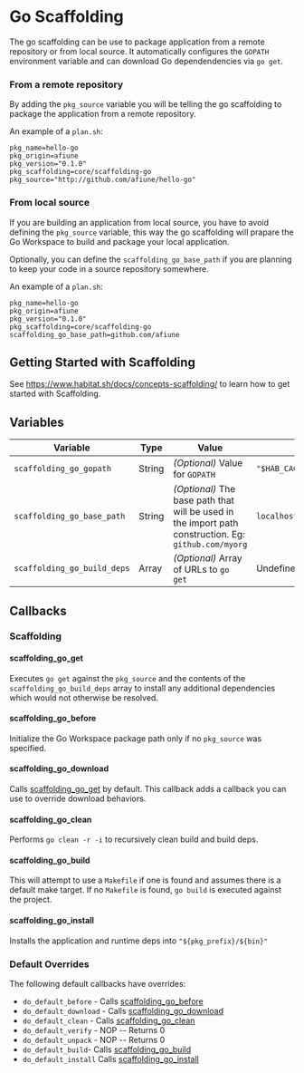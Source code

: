 # Go Scaffolding
The go scaffolding can be use to package application from a remote repository or from local source. It automatically configures the `GOPATH` environment variable and can download Go dependendencies via `go get`.

### From a remote repository
By adding the `pkg_source` variable you will be telling the go scaffolding to package the application from a remote repository.

An example of a `plan.sh`:
```
pkg_name=hello-go
pkg_origin=afiune
pkg_version="0.1.0"
pkg_scaffolding=core/scaffolding-go
pkg_source="http://github.com/afiune/hello-go"
```

### From local source
If you are building an application from local source, you have to avoid defining the `pkg_source` variable, this way the go scaffolding will prapare the Go Workspace to build and package your local application.

Optionally, you can define the `scaffolding_go_base_path` if you are planning to keep your code in a source repository somewhere.

An example of a `plan.sh`:
```
pkg_name=hello-go
pkg_origin=afiune
pkg_version="0.1.0"
pkg_scaffolding=core/scaffolding-go
scaffolding_go_base_path=github.com/afiune
```

## Getting Started with Scaffolding
See https://www.habitat.sh/docs/concepts-scaffolding/ to learn how to get started with Scaffolding.

## Variables
| Variable | Type | Value | Default |
| -------- | ---- | ----- | ------- |
|`scaffolding_go_gopath`| String |_(Optional)_ Value for `GOPATH`|`"$HAB_CACHE_SRC_PATH/$pkg_dirname"`|
|`scaffolding_go_base_path`| String | _(Optional)_  The base path that will be used in the import path construction. Eg: `github.com/myorg`| `localhost/user`|
|`scaffolding_go_build_deps`| Array  | _(Optional)_ Array of URLs to `go get` | Undefined |

## Callbacks
### Scaffolding
#### scaffolding_go_get
Executes `go get` against the `pkg_source` and the contents of the `scaffolding_go_build_deps` array to install any additional dependencies which would not otherwise be resolved.
#### scaffolding_go_before
Initialize the Go Workspace package path only if no `pkg_source` was specified.
#### scaffolding_go_download
Calls [scaffolding_go_get](#scaffolding_go_get) by default. This callback adds a callback you can use to override download behaviors.
#### scaffolding_go_clean
Performs `go clean -r -i` to recursively clean build and build deps.
#### scaffolding_go_build
This will attempt to use a `Makefile` if one is found and assumes there is a default make target. If no `Makefile` is found, `go build` is executed against the project.
#### scaffolding_go_install
Installs the application and runtime deps into `"${pkg_prefix}/${bin}"`

### Default Overrides
The following default callbacks have overrides:
* `do_default_before` - Calls [scaffolding_go_before](#scaffolding_go_before)
* `do_default_download` - Calls [scaffolding_go_download](#scaffolding_go_download)
* `do_default_clean` - Calls [scaffolding_go_clean](#scaffolding_go_clean)
* `do_default_verify` - NOP -- Returns 0
* `do_default_unpack` - NOP -- Returns 0
* `do_default_build`- Calls [scaffolding_go_build](#scaffolding_go_build)
* `do_default_install` Calls [scaffolding_go_install](#scaffolding_go_install)
